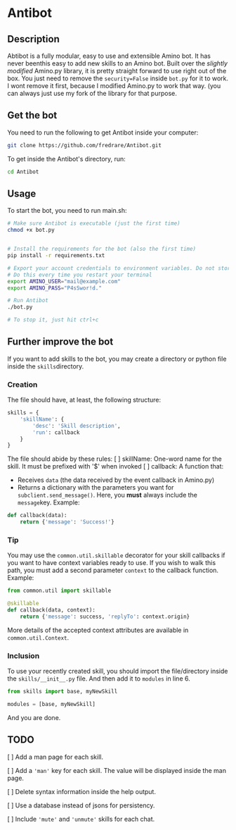 # Antibot
## Description
Abtibot is a fully modular, easy to use and extensible Amino bot. It has never beenthis easy to add new skills to an Amino bot.
Built over the *slightly modified* Amino.py library, it is pretty straight forward to use right out of the box. You just need to remove the `security=False` inside `bot.py` for it to work. I wont remove it first, because I modified Amino.py to work that way. (you can always just use my fork of the library for that purpose.

## Get the bot
You need to run the following to get Antibot inside your computer:
```bash
git clone https://github.com/fredrare/Antibot.git
```

To get inside the Antibot's directory, run:
```bash
cd Antibot
```

## Usage
To start the bot, you need to run main.sh:
```bash
# Make sure Antibot is executable (just the first time)
chmod +x bot.py


# Install the requirements for the bot (also the first time)
pip install -r requirements.txt

# Export your account credentials to environment variables. Do not store them inside files!
# Do this every time you restart your terminal
export AMINO_USER="mail@example.com"
export AMINO_PASS="P4sSwor!d."

# Run Antibot
./bot.py

# To stop it, just hit ctrl+c
```

## Further improve the bot
If you want to add skills to the bot, you may create a directory or python file inside the `skills`directory.

### Creation
The file should have, at least, the following structure:
```python
skills = {
    'skillName': {
        'desc': 'Skill description',
        'run': callback
    }
}
```

The file should abide by these rules:
[ ] skillName: One-word name for the skill. It must be prefixed with '$' when invoked
[ ] callback: A function that:
  - Receives `data` (the data received by the event callback in Amino.py)
  - Returns a dictionary with the parameters you want for `subclient.send_message()`. Here, you **must** always include the `message`key.
  Example: 
```python
def callback(data):
    return {'message': 'Success!'}
```

### Tip
You may use the `common.util.skillable` decorator for your skill callbacks if you want to have context variables ready to use. If you wish to walk this path, you must add a second parameter `context` to the callback function. Example:
```python
from common.util import skillable

@skillable
def callback(data, context):
    return {'message': success, 'replyTo': context.origin}
```

More details of the accepted context attributes are available in `common.util.Context`.

### Inclusion
To use your recently created skill, you should import the file/directory inside the `skills/__init__.py` file. And then add it to `modules` in line 6.
```python
from skills import base, myNewSkill

modules = [base, myNewSkill]
```
And you are done.

## TODO
[ ] Add a man page for each skill.

[ ] Add a `'man'` key for each skill. The value will be displayed inside the man page.

[ ] Delete syntax information inside the help output.

[ ] Use a database instead of jsons for persistency.

[ ] Include `'mute'` and `'unmute'` skills for each chat.
